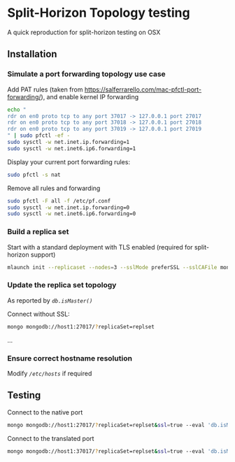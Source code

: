 # Split-Horizon Topology testing

A quick reproduction for split-horizon testing on OSX

## Installation

### Simulate a port forwarding topology use case

Add PAT rules (taken from <https://salferrarello.com/mac-pfctl-port-forwarding/>), and enable kernel IP forwarding

```bash
echo "
rdr on en0 proto tcp to any port 37017 -> 127.0.0.1 port 27017
rdr on en0 proto tcp to any port 37018 -> 127.0.0.1 port 27018
rdr on en0 proto tcp to any port 37019 -> 127.0.0.1 port 27019
" | sudo pfctl -ef -
sudo sysctl -w net.inet.ip.forwarding=1
sudo sysctl -w net.inet6.ip6.forwarding=1
```

Display your current port forwarding rules:

```bash
sudo pfctl -s nat
```

Remove all rules and forwarding

```bash
sudo pfctl -F all -f /etc/pf.conf
sudo sysctl -w net.inet.ip.forwarding=0
sudo sysctl -w net.inet6.ip6.forwarding=0
```

### Build a replica set

Start with a standard deployment with TLS enabled (required for split-horizon support)

```bash
mlaunch init --replicaset --nodes=3 --sslMode preferSSL --sslCAFile mongodb.pk8 --sslPEMKeyFile mongodb.pk8 --sslAllowConnectionsWithoutCertificates
```

### Update the replica set topology

As reported by _`db.isMaster()`_

Connect without SSL:

```bash
mongo mongodb://host1:27017/?replicaSet=replset
```

...

### Ensure correct hostname resolution

Modify _`/etc/hosts`_ if required

## Testing

Connect to the native port

```bash
mongo mongodb://host1:27017/?replicaSet=replset&ssl=true --eval 'db.isMaster()'
```

Connect to the translated port

```bash
mongo mongodb://host1:37017/?replicaSet=replset&ssl=true --eval 'db.isMaster()'
```
